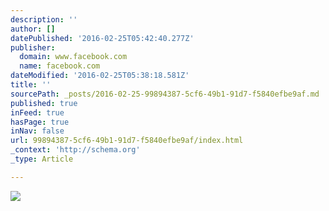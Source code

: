 ```yaml
---
description: ''
author: []
datePublished: '2016-02-25T05:42:40.277Z'
publisher:
  domain: www.facebook.com
  name: facebook.com
dateModified: '2016-02-25T05:38:18.581Z'
title: ''
sourcePath: _posts/2016-02-25-99894387-5cf6-49b1-91d7-f5840efbe9af.md
published: true
inFeed: true
hasPage: true
inNav: false
url: 99894387-5cf6-49b1-91d7-f5840efbe9af/index.html
_context: 'http://schema.org'
_type: Article

---
```

![](https://scontent-lax3-1.xx.fbcdn.net/hphotos-xaf1/v/t1.0-9/427863_3565826579370_828874618_n.jpg?oh=908341f52c10c676372ea92e66d9f4a3&oe=5766A854)